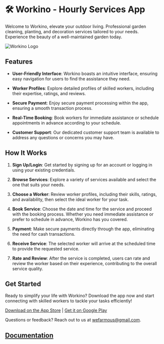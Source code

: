 # 🛠️ Workino - Hourly Services App

Welcome to Workino, elevate your outdoor living. Professional garden cleaning, planting, and decoration services tailored to your needs. Experience the beauty of a well-maintained garden today.

![Workino Logo](#)  <!-- Left space for logo -->

## Features

- **User-Friendly Interface**: Workino boasts an intuitive interface, ensuring easy navigation for users to find the assistance they need.
  
- **Worker Profiles**: Explore detailed profiles of skilled workers, including their expertise, ratings, and reviews.

- **Secure Payment**: Enjoy secure payment processing within the app, ensuring a smooth transaction process.

- **Real-Time Booking**: Book workers for immediate assistance or schedule appointments in advance according to your schedule.

- **Customer Support**: Our dedicated customer support team is available to address any questions or concerns you may have.

## How It Works

1. **Sign Up/Login**: Get started by signing up for an account or logging in using your existing credentials.
  
2. **Browse Services**: Explore a variety of services available and select the one that suits your needs.

3. **Choose a Worker**: Review worker profiles, including their skills, ratings, and availability, then select the ideal worker for your task.

4. **Book Service**: Choose the date and time for the service and proceed with the booking process. Whether you need immediate assistance or prefer to schedule in advance, Workino has you covered.

5. **Payment**: Make secure payments directly through the app, eliminating the need for cash transactions.

6. **Receive Service**: The selected worker will arrive at the scheduled time to provide the requested service.

7. **Rate and Review**: After the service is completed, users can rate and review the worker based on their experience, contributing to the overall service quality.

## Get Started

Ready to simplify your life with Workino? Download the app now and start connecting with skilled workers to tackle your tasks efficiently!

[Download on the App Store](#) | [Get it on Google Play](#)

Questions or feedback? Reach out to us at wefarmous@gmail.com.

## [Documentation](DOCS.md)